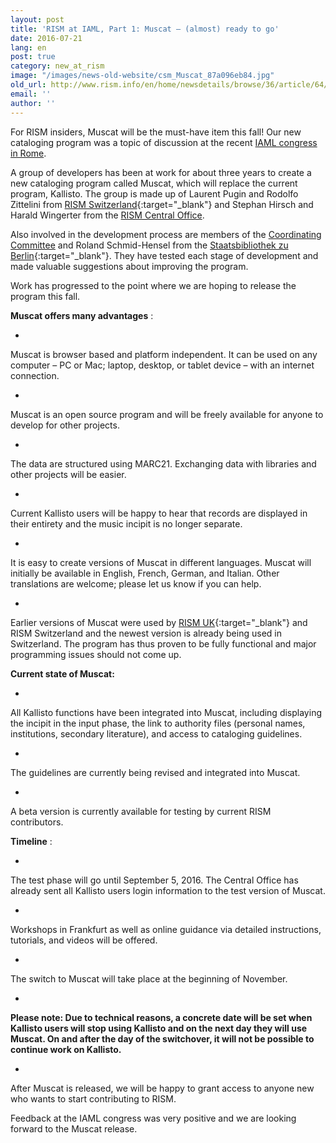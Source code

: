 ```yaml
---
layout: post
title: 'RISM at IAML, Part 1: Muscat – (almost) ready to go'
date: 2016-07-21
lang: en
post: true
category: new_at_rism
image: "/images/news-old-website/csm_Muscat_87a096eb84.jpg"
old_url: http://www.rism.info/en/home/newsdetails/browse/36/article/64/rism-at-iaml-part-1-muscat-almost-ready-to-go.html
email: ''
author: ''
---
```


For RISM insiders, Muscat will be the must-have item this fall! Our new cataloging program was a topic of discussion at the recent [IAML congress in Rome](/publications/iaml-congresses/2016.html).

A group of developers has been at work for about three years to create a new cataloging program called Muscat, which will replace the current program, Kallisto. The group is made up of Laurent Pugin and Rodolfo Zittelini from [RISM Switzerland](http://rism-ch.org/infrastructure/muscat.html){:target="_blank"} and Stephan Hirsch and Harald Wingerter from the [RISM Central Office](/editorial-center.html).

Also involved in the development process are members of the [Coordinating Committee](/organization/international-partners.html) and Roland Schmid-Hensel from the [Staatsbibliothek zu Berlin](http://staatsbibliothek-berlin.de/){:target="_blank"}. They have tested each stage of development and made valuable suggestions about improving the program.

Work has progressed to the point where we are hoping to release the program this fall.

**Muscat offers many advantages** :

-

Muscat is browser based and platform independent. It can be used on any computer – PC or Mac; laptop, desktop, or tablet device – with an internet connection.

-

Muscat is an open source program and will be freely available for anyone to develop for other projects.

-

The data are structured using MARC21. Exchanging data with libraries and other projects will be easier.

-

Current Kallisto users will be happy to hear that records are displayed in their entirety and the music incipit is no longer separate.

-

It is easy to create versions of Muscat in different languages. Muscat will initially be available in English, French, German, and Italian. Other translations are welcome; please let us know if you can help.

-

Earlier versions of Muscat were used by [RISM UK](http://www.rism.org.uk/){:target="_blank"} and RISM Switzerland and the newest version is already being used in Switzerland. The program has thus proven to be fully functional and major programming issues should not come up.

**Current state of Muscat:**

-

All Kallisto functions have been integrated into Muscat, including displaying the incipit in the input phase, the link to authority files (personal names, institutions, secondary literature), and access to cataloging guidelines.

-

The guidelines are currently being revised and integrated into Muscat.

-

A beta version is currently available for testing by current RISM contributors.


**Timeline** :

-

The test phase will go until September 5, 2016. The Central Office has already sent all Kallisto users login information to the test version of Muscat.

-

Workshops in Frankfurt as well as online guidance via detailed instructions, tutorials, and videos will be offered.

-

The switch to Muscat will take place at the beginning of November.

-

**Please note: Due to technical reasons, a concrete date will be set when Kallisto users will stop using Kallisto and on the next day they will use Muscat. On and after the day of the switchover, it will not be possible to continue work on Kallisto.**

-

After Muscat is released, we will be happy to grant access to anyone new who wants to start contributing to RISM.

Feedback at the IAML congress was very positive and we are looking forward to the Muscat release.
